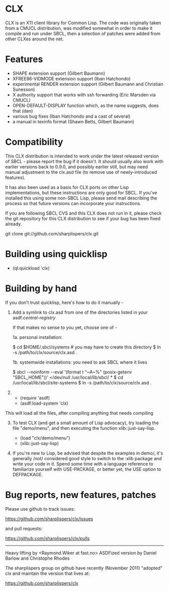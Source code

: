 # CLX

CLX is an X11 client library for Common Lisp. The code was originally
taken from a CMUCL distribution, was modified somewhat in order to
make it compile and run under SBCL, then a selection of patches were
added from other CLXes around the net.

# Features

 - SHAPE extension support (Gilbert Baumann)
 - XFREE86-VIDMODE extension support (Iban Hatchondo)
 - experimental RENDER extension support 
     (Gilbert Baumann and Christian Sunesson)
 - X authority support that works with ssh forwarding (Eric Marsden via CMUCL)
 - OPEN-DEFAULT-DISPLAY function which, as the name suggests, does that (dan)
 - various bug fixes (Iban Hatchondo and a cast of several)
 - a manual in texinfo format (Shawn Betts, Gilbert Baumann)

# Compatibility

This CLX distribution is intended to work under the latest released
version of SBCL - please report the bug if it doesn't.  It should
usually also work with earlier versions back to 0.9.0, and possibly
earlier still, but may need manual adjustment to the clx.asd file (to
remove use of newly-introduced features).

It has also been used as a basis for CLX ports on other Lisp
implementations, but these instructions are only good for SBCL. If
you've installed this using some non-SBCL Lisp, please send mail
describing the process so that future versions can incorporate your
instructions.

If you are following SBCL CVS and this CLX does not run in it, please
check the git repository for this CLX distribution to see if your bug
has been fixed already.

git clone git://github.com/sharplispers/clx.git

# Building using quicklisp

* (ql:quickload 'clx)

# Building by hand

If you don't trust quicklisp, here's how to do it manually -

1. Add a symlink to clx.asd from one of the directories listed in your
   asdf:*central-registry*

   If that makes no sense to you yet, choose one of -

   1a. personal installation:

     $ cd $HOME/.sbcl/systems # you may have to create this directory
     $ ln -s /path/to/clx/source/clx.asd .

   1b. systemwide installations: you need to ask SBCL where it lives

     $ sbcl --noinform --eval '(format t "~A~%" (posix-getenv "SBCL_HOME"))' </dev/null
     /usr/local/lib/sbcl/
     * 
     $ cd /usr/local/lib/sbcl/site-systems
     $ ln -s /path/to/clx/source/clx.asd .

2. 
   * (require 'asdf)
   * (asdf:load-system 'clx)

This will load all the files, after compiling anything that needs compiling

3. To test CLX (and get a small amount of Lisp advocacy), try loading
the file "demo/menu", and then executing the function
xlib::just-say-lisp.

   * (load "clx/demo/menu")
   * (xlib::just-say-lisp)

4. If you're new to Lisp, be advised that despite the examples in
demo/, it's generally /not/ considered good style to switch to the
:xlib package and write your code in it.  Spend some time with a
language reference to familiarize yourself with USE-PACKAGE, or 
better yet, the USE option to DEFPACKAGE.

# Bug reports, new features, patches

Please use github to track issues:

https://github.com/sharplispers/clx/issues

and pull requests:

https://github.com/sharplispers/clx/pulls

---

Heavy lifting by <Raymond.Wiker at fast.no>
ASDFized version by Daniel Barlow <dan at metacircles.com> 
and Christophe Rhodes <csr21 at cam.ac.uk>

The sharplispers group on github have recently (November 2011)
"adopted" clx and maintain the version that lives at:

https://github.com/sharplispers/clx

